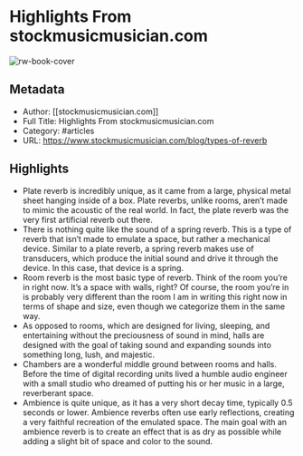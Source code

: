 # Highlights From stockmusicmusician.com

![rw-book-cover](https://readwise-assets.s3.amazonaws.com/static/images/article2.74d541386bbf.png)

## Metadata
- Author: [[stockmusicmusician.com]]
- Full Title: Highlights From stockmusicmusician.com
- Category: #articles
- URL: https://www.stockmusicmusician.com/blog/types-of-reverb

## Highlights
- Plate reverb is incredibly unique, as it came from a large, physical metal sheet hanging inside of a box. Plate reverbs, unlike rooms, aren’t made to mimic the acoustic of the real world. In fact, the plate reverb was the very first artificial reverb out there.
- There is nothing quite like the sound of a spring reverb. This is a type of reverb that isn’t made to emulate a space, but rather a mechanical device. Similar to a plate reverb, a spring reverb makes use of transducers, which produce the initial sound and drive it through the device. In this case, that device is a spring.
- Room reverb is the most basic type of reverb. Think of the room you’re in right now. It’s a space with walls, right? Of course, the room you’re in is probably very different than the room I am in writing this right now in terms of shape and size, even though we categorize them in the same way.
- As opposed to rooms, which are designed for living, sleeping, and entertaining without the preciousness of sound in mind, halls are designed with the goal of taking sound and expanding sounds into something long, lush, and majestic.
- Chambers are a wonderful middle ground between rooms and halls. Before the time of digital recording units lived a humble audio engineer with a small studio who dreamed of putting his or her music in a large, reverberant space.
- Ambience is quite unique, as it has a very short decay time, typically 0.5 seconds or lower. Ambience reverbs often use early reflections, creating a very faithful recreation of the emulated space. The main goal with an ambience reverb is to create an effect that is as dry as possible while adding a slight bit of space and color to the sound.
